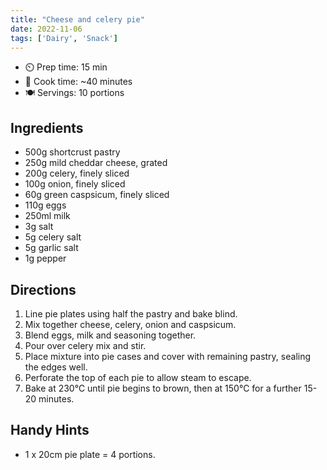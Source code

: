 ```yaml
---
title: "Cheese and celery pie"
date: 2022-11-06
tags: ['Dairy', 'Snack']
---
```


- ⏲️ Prep time: 15 min
- 🍳 Cook time: ~40 minutes
- 🍽️  Servings: 10 portions

## Ingredients

- 500g shortcrust pastry
- 250g mild cheddar cheese, grated
- 200g celery, finely sliced
- 100g onion, finely sliced
- 60g green caspsicum, finely sliced
- 110g eggs
- 250ml milk
- 3g salt
- 5g celery salt
- 5g garlic salt
- 1g pepper

## Directions

1. Line pie plates using half the pastry and bake blind.
2. Mix together cheese, celery, onion and caspsicum.
3. Blend eggs, milk and seasoning together.
4. Pour over celery mix and stir.
5. Place mixture into pie cases and cover with remaining pastry, sealing the edges well.
6. Perforate the top of each pie to allow steam to escape.
7. Bake at 230℃ until pie begins to brown, then at 150℃ for a further 15-20 minutes.

## Handy Hints

- 1 x 20cm pie plate = 4 portions.

